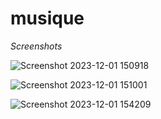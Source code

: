 # musique

_Screenshots_

![Screenshot 2023-12-01 150918](https://github.com/AlishThapa/Musique/assets/104584175/e38075ae-aeb9-4ddd-9251-22185bb8c0a2)

![Screenshot 2023-12-01 151001](https://github.com/AlishThapa/Musique/assets/104584175/044bc53a-2af6-4bf7-bc4a-e6cc8c7095c5)

![Screenshot 2023-12-01 154209](https://github.com/AlishThapa/Musique/assets/104584175/a04dabd1-dabb-45b2-89c4-c6f1106411dc)

